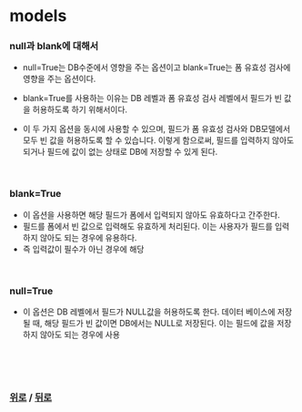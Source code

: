 # models

### null과 blank에 대해서
- null=True는 DB수준에서 영향을 주는 옵션이고 blank=True는 폼 유효성 검사에 영향을 주는 옵션이다.

- blank=True를 사용하는 이유는 DB 레벨과 폼 유효성 검사 레벨에서 필드가 빈 값을 허용하도록 하기 위해서이다.

- 이 두 가지 옵션을 동시에 사용할 수 있으며, 필드가 폼 유효성 검사와 DB모델에서 모두 빈 값을 허용하도록 할 수 있습니다. 이렇게 함으로써, 필드를 입력하지 않아도 되거나 필드에 값이 없는 상태로 DB에 저장할 수 있게 된다.

<br>

### blank=True
- 이 옵션을 사용하면 해당 필드가 폼에서 입력되지 않아도 유효하다고 간주한다.
- 필드를 폼에서 빈 값으로 입력해도 유효하게 처리된다. 이는 사용자가 필드를 입력하지 않아도 되는 경우에 유용하다.
- 즉 입력값이 필수가 아닌 경우에 해당

<br>

### null=True
- 이 옵션은 DB 레벨에서 필드가 NULL값을 허용하도록 한다. 데이터 베이스에 저장될 때, 해당 필드가 빈 값이면 DB에서는 NULL로 저장된다. 이는 필드에 값을 저장하지 않아도 되는 경우에 사용

<br>

<br>

<br>

### [위로](#models) / [뒤로](/README.md/#)